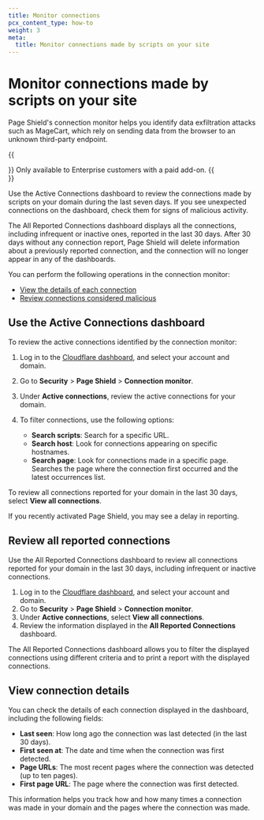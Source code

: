 ```yaml
---
title: Monitor connections
pcx_content_type: how-to
weight: 3
meta:
  title: Monitor connections made by scripts on your site
---
```


# Monitor connections made by scripts on your site

Page Shield's connection monitor helps you identify data exfiltration attacks such as MageCart, which rely on sending data from the browser to an unknown third-party endpoint.

{{<Aside type="note">}}
Only available to Enterprise customers with a paid add-on.
{{</Aside>}}

Use the Active Connections dashboard to review the connections made by scripts on your domain during the last seven days. If you see unexpected connections on the dashboard, check them for signs of malicious activity.

The All Reported Connections dashboard displays all the connections, including infrequent or inactive ones, reported in the last 30 days. After 30 days without any connection report, Page Shield will delete information about a previously reported connection, and the connection will no longer appear in any of the dashboards.

You can perform the following operations in the connection monitor:

- [View the details of each connection](#view-connection-details)
- [Review connections considered malicious](/page-shield/use-dashboard/review-malicious-scripts/#review-malicious-connections)

## Use the Active Connections dashboard

To review the active connections identified by the connection monitor:

1.  Log in to the [Cloudflare dashboard](https://dash.cloudflare.com/), and select your account and domain.
2.  Go to **Security** > **Page Shield** > **Connection monitor**.
3.  Under **Active connections**, review the active connections for your domain.
4.  To filter connections, use the following options:

    - **Search scripts**: Search for a specific URL.
    - **Search host**: Look for connections appearing on specific hostnames.
    - **Search page**: Look for connections made in a specific page. Searches the page where the connection first occurred and the latest occurrences list.

To review all connections reported for your domain in the last 30 days, select **View all connections**.

If you recently activated Page Shield, you may see a delay in reporting.

## Review all reported connections

Use the All Reported Connections dashboard to review all connections reported for your domain in the last 30 days, including infrequent or inactive connections.

1. Log in to the [Cloudflare dashboard](https://dash.cloudflare.com/), and select your account and domain.
2. Go to **Security** > **Page Shield** > **Connection monitor**.
3. Under **Active connections**, select **View all connections**.
4. Review the information displayed in the **All Reported Connections** dashboard.

The All Reported Connections dashboard allows you to filter the displayed connections using different criteria and to print a report with the displayed connections.

## View connection details

You can check the details of each connection displayed in the dashboard, including the following fields:

- **Last seen**: How long ago the connection was last detected (in the last 30 days).
- **First seen at**: The date and time when the connection was first detected.
- **Page URLs**: The most recent pages where the connection was detected (up to ten pages).
- **First page URL**: The page where the connection was first detected.

This information helps you track how and how many times a connection was made in your domain and the pages where the connection was made.
